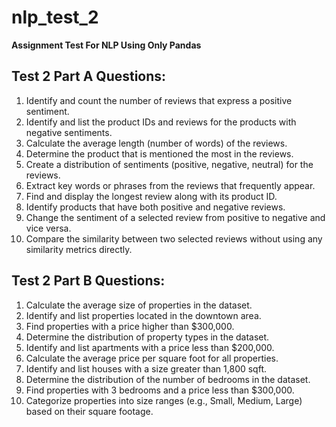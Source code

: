# nlp_test_2
**Assignment Test For NLP Using Only Pandas**

## Test 2 Part A Questions:
1. Identify and count the number of reviews that express a positive sentiment.
2. Identify and list the product IDs and reviews for the products with negative sentiments.
3. Calculate the average length (number of words) of the reviews.
4. Determine the product that is mentioned the most in the reviews.
5. Create a distribution of sentiments (positive, negative, neutral) for the reviews.
6. Extract key words or phrases from the reviews that frequently appear.
7. Find and display the longest review along with its product ID.
8. Identify products that have both positive and negative reviews.
9. Change the sentiment of a selected review from positive to negative and vice versa.
10. Compare the similarity between two selected reviews without using any similarity metrics directly.

## Test 2 Part B Questions:
1. Calculate the average size of properties in the dataset.
2. Identify and list properties located in the downtown area.
3. Find properties with a price higher than $300,000.
4. Determine the distribution of property types in the dataset.
5. Identify and list apartments with a price less than $200,000.
6. Calculate the average price per square foot for all properties.
7. Identify and list houses with a size greater than 1,800 sqft.
8. Determine the distribution of the number of bedrooms in the dataset.
9. Find properties with 3 bedrooms and a price less than $300,000.
10. Categorize properties into size ranges (e.g., Small, Medium, Large) based on their square footage.
